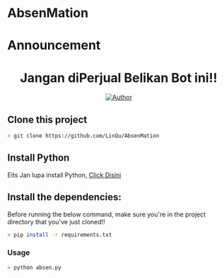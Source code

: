 # AbsenMation

# Announcement

<h1 align="center">Jangan diPerjual Belikan Bot ini!!</h1>
<p align="center">
<a href="https://github.com/LinQu"><img title="Author" src="https://img.shields.io/badge/Author-Axxira-blue?style=for-the-badge&logo=github"></a>
</p>

## Clone this project

```bash
> git clone https://github.com/LinQu/AbsenMation
```

## Install Python

Eits Jan lupa install Python, [Click Disini](https://www.python.org/downloads/)

## Install the dependencies:

Before running the below command, make sure you're in the project directory that
you've just cloned!!

```bash
> pip install -r requirements.txt
```

### Usage

```bash
> python absen.py
```
